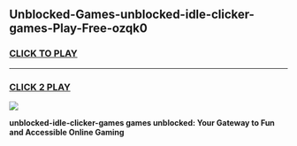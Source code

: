 
## Unblocked-Games-unblocked-idle-clicker-games-Play-Free-ozqk0
<h3>
<a href="https://premium76.site?title=unblocked-idle-clicker-games&ref=15A">CLICK TO PLAY</a></h3>
<hr>

<h3>
<a href="https://premium76.site?title=unblocked-idle-clicker-games&ref=15A">CLICK 2 PLAY</a>
  
</h3>

<a href="https://premium76.site?title=unblocked-idle-clicker-games&ref=15A"><img src="https://clearcache.store/games.png"></a>


**unblocked-idle-clicker-games games unblocked: Your Gateway to Fun and Accessible Online Gaming**
